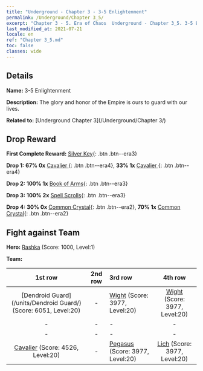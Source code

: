 ```yaml
---
title: "Underground - Chapter 3 - 3-5 Enlightenment"
permalink: /Underground/Chapter 3_5/
excerpt: "Chapter 3 - 5. Era of Chaos  Underground - Chapter 3_5. 3-5 Enlightenment"
last_modified_at: 2021-07-21
locale: en
ref: "Chapter 3_5.md"
toc: false
classes: wide
---
```


## Details

 **Name:** 3-5 Enlightenment

 **Description:** The glory and honor of the Empire is ours to guard with our lives.

 **Related to:** [Underground Chapter 3](/Underground/Chapter 3/)

## Drop Reward

 **First Complete Reward:** [Silver Key](/Items/con_693/){: .btn .btn--era3}

 **Drop 1:** **67% 0x** [Cavalier ](/Items/unt_195/){: .btn .btn--era4}, **33% 1x** [Cavalier ](/Items/unt_195/){: .btn .btn--era4}

 **Drop 2:** **100% 1x** [Book of Arms](/Items/mat_18/){: .btn .btn--era3}

 **Drop 3:** **100% 2x** [Spell Scrolls](/Items/con_694/){: .btn .btn--era3}

 **Drop 4:** **30% 0x** [Common Crystal](/Items/mat_11/){: .btn .btn--era2}, **70% 1x** [Common Crystal](/Items/mat_11/){: .btn .btn--era2}


## Fight against Team
 **Hero:** [Rashka](/heroes/Rashka/) (Score: 1000, Level:1)

 **Team:**


  | 1st row | 2nd row | 3rd row | 4th row |
  |:----:|:----:|:----|:----:|
  | [Dendroid Guard](/units/Dendroid Guard/) (Score: 6051, Level:20)  | - | [Wight](/units/Wight/) (Score: 3977, Level:20)  | [Wight](/units/Wight/) (Score: 3977, Level:20)  |
  | - | - | - | - |
  | - | - | - | - |
  | [Cavalier](/units/Cavalier/) (Score: 4526, Level:20)  | - | [Pegasus](/units/Pegasus/) (Score: 3977, Level:20)  | [Lich](/units/Lich/) (Score: 3977, Level:20)  |


